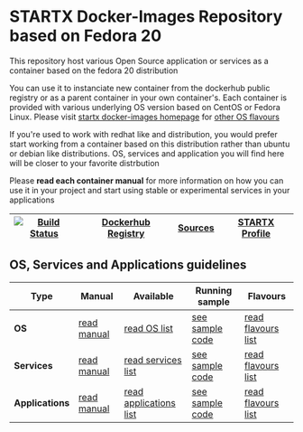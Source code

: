 # STARTX Docker-Images Repository based on Fedora 20

This repository host various Open Source application or services as a container based on the fedora 20 distribution

You can use it to instanciate new container from the dockerhub public registry 
or as a parent container in your own container's. 
Each container is provided with various underlying OS version based on CentOS or 
Fedora Linux. Please visit [startx docker-images homepage](https://github.com/startxfr/docker-images/)
for [other OS flavours](https://github.com/startxfr/docker-images/OS#container-flavours)

If you're used to work with redhat like and distribution, you would prefer start working
from a container based on this distribution rather than ubuntu or debian like distributions.
OS, services and application you will find here will be closer to your favorite distrbution

Please **read each container manual** for more information on how you can use it in 
your project and start using stable or experimental services in your applications

| [![Build Status](https://travis-ci.org/startxfr/docker-images.svg)](https://travis-ci.org/startxfr/docker-images) | [Dockerhub Registry](https://hub.docker.com/r/startx) | [Sources](https://github.com/startxfr/docker-images/)             | [STARTX Profile](https://github.com/startxfr) | 
|-------------------------------------------------------------------------------------------------------------------|-------------------------------------------------------|-------------------------------------------------------------------|-----------------------------------------------|

## OS, Services and Applications guidelines

| Type             | Manual                      | Available                                                 | Running sample                                                  | Flavours
|------------------|-----------------------------|-----------------------------------------------------------|-----------------------------------------------------------------|------------------------------------------------------|
| **OS**           | [read manual](OS)           | [read OS list](OS#container-flavours)                     | [see sample code](OS#running-from-dockerhub-registry)           | [read flavours list](OS#container-flavours)          |
| **Services**     | [read manual](Services)     | [read services list](Services#container-flavours)         | [see sample code](Services#running-from-dockerhub-registry)     | [read flavours list](Services#container-flavours)    |
| **Applications** | [read manual](Applications) | [read applications list](Applications#container-flavours) | [see sample code](Applications#running-from-dockerhub-registry) | [read flavours list](Applications#container-flavours)|
